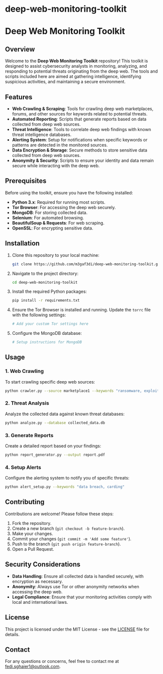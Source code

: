 # deep-web-monitoring-toolkit



# Deep Web Monitoring Toolkit

## Overview

Welcome to the **Deep Web Monitoring Toolkit** repository! This toolkit is designed to assist cybersecurity analysts in monitoring, analyzing, and responding to potential threats originating from the deep web. The tools and scripts included here are aimed at gathering intelligence, identifying suspicious activities, and maintaining a secure environment.

## Features

- **Web Crawling & Scraping**: Tools for crawling deep web marketplaces, forums, and other sources for keywords related to potential threats.
- **Automated Reporting**: Scripts that generate reports based on data collected from deep web sources.
- **Threat Intelligence**: Tools to correlate deep web findings with known threat intelligence databases.
- **Alerting System**: Setup for notifications when specific keywords or patterns are detected in the monitored sources.
- **Data Encryption & Storage**: Secure methods to store sensitive data collected from deep web sources.
- **Anonymity & Security**: Scripts to ensure your identity and data remain secure while interacting with the deep web.

## Prerequisites

Before using the toolkit, ensure you have the following installed:

- **Python 3.x**: Required for running most scripts.
- **Tor Browser**: For accessing the deep web securely.
- **MongoDB**: For storing collected data.
- **Selenium**: For automated browsing.
- **BeautifulSoup & Requests**: For web scraping.
- **OpenSSL**: For encrypting sensitive data.

## Installation

1. Clone this repository to your local machine:

    ```bash
    git clone https://github.com/m3gaf3di/deep-web-monitoring-toolkit.git
    ```

2. Navigate to the project directory:

    ```bash
    cd deep-web-monitoring-toolkit
    ```

3. Install the required Python packages:

    ```bash
    pip install -r requirements.txt
    ```

4. Ensure the Tor Browser is installed and running. Update the `torrc` file with the following settings:

    ```bash
    # Add your custom Tor settings here
    ```

5. Configure the MongoDB database:

    ```bash
    # Setup instructions for MongoDB
    ```

## Usage

### 1. Web Crawling

To start crawling specific deep web sources:

```bash
python crawler.py --source marketplace1 --keywords "ransomware, exploit"
```

### 2. Threat Analysis

Analyze the collected data against known threat databases:

```bash
python analyze.py --database collected_data.db
```

### 3. Generate Reports

Create a detailed report based on your findings:

```bash
python report_generator.py --output report.pdf
```

### 4. Setup Alerts

Configure the alerting system to notify you of specific threats:

```bash
python alert_setup.py --keywords "data breach, carding"
```

## Contributing

Contributions are welcome! Please follow these steps:

1. Fork the repository.
2. Create a new branch (`git checkout -b feature-branch`).
3. Make your changes.
4. Commit your changes (`git commit -m 'Add some feature'`).
5. Push to the branch (`git push origin feature-branch`).
6. Open a Pull Request.

## Security Considerations

- **Data Handling**: Ensure all collected data is handled securely, with encryption as necessary.
- **Anonymity**: Always use Tor or other anonymity networks when accessing the deep web.
- **Legal Compliance**: Ensure that your monitoring activities comply with local and international laws.

## License

This project is licensed under the MIT License - see the [LICENSE](LICENSE) file for details.

## Contact

For any questions or concerns, feel free to contact me at [fedi.sghaier1@outlook.com](mailto:fedi.sghaier1@outlook.com).
